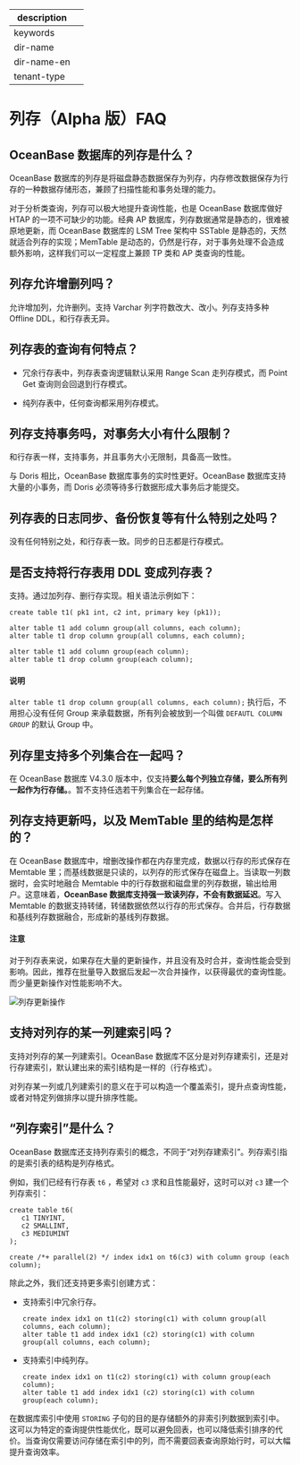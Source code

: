 |description||
|---|---|
|keywords||
|dir-name||
|dir-name-en||
|tenant-type||

# 列存（Alpha 版）FAQ

## OceanBase 数据库的列存是什么？

OceanBase 数据库的列存是将磁盘静态数据保存为列存，内存修改数据保存为行存的一种数据存储形态，兼顾了扫描性能和事务处理的能力。

对于分析类查询，列存可以极大地提升查询性能，也是 OceanBase 数据库做好 HTAP 的一项不可缺少的功能。经典 AP 数据库，列存数据通常是静态的，很难被原地更新，而 OceanBase 数据库的 LSM Tree 架构中 SSTable 是静态的，天然就适合列存的实现；MemTable 是动态的，仍然是行存，对于事务处理不会造成额外影响，这样我们可以一定程度上兼顾 TP 类和 AP 类查询的性能。

## 列存允许增删列吗？

允许增加列，允许删列。支持 Varchar 列字符数改大、改小。列存支持多种 Offline DDL，和行存表无异。

## 列存表的查询有何特点？

* 冗余行存表中，列存表查询逻辑默认采用 Range Scan 走列存模式，而 Point Get 查询则会回退到行存模式。

* 纯列存表中，任何查询都采用列存模式。

## 列存支持事务吗，对事务大小有什么限制？

和行存表一样，支持事务，并且事务大小无限制，具备高一致性。

与 Doris 相比，OceanBase 数据库事务的实时性更好。OceanBase 数据库支持大量的小事务，而 Doris 必须等待多行数据形成大事务后才能提交。

## 列存表的日志同步、备份恢复等有什么特别之处吗？

没有任何特别之处，和行存表一致。同步的日志都是行存模式。

## 是否支持将行存表用 DDL 变成列存表？

支持。通过加列存、删行存实现。相关语法示例如下：

```shell
create table t1( pk1 int, c2 int, primary key (pk1));

alter table t1 add column group(all columns, each column);
alter table t1 drop column group(all columns, each column);

alter table t1 add column group(each column);
alter table t1 drop column group(each column);
```

<main id="notice" type='explain'>
  <h4>说明</h4>
  <p><code>alter table t1 drop column group(all columns, each column);</code> 执行后，不用担心没有任何 Group 来承载数据，所有列会被放到一个叫做 <code>DEFAUTL COLUMN GROUP</code> 的默认 Group 中。</p>
</main>


## 列存里支持多个列集合在一起吗？

在 OceanBase 数据库 V4.3.0 版本中，仅支持**要么每个列独立存储，要么所有列一起作为行存储。**。暂不支持任选若干列集合在一起存储。

## 列存支持更新吗，以及 MemTable 里的结构是怎样的？

在 OceanBase 数据库中，增删改操作都在内存里完成，数据以行存的形式保存在 Memtable 里；而基线数据是只读的，以列存的形式保存在磁盘上。当读取一列数据时，会实时地融合 Memtable 中的行存数据和磁盘里的列存数据，输出给用户。这意味着，**OceanBase 数据库支持强一致读列存，不会有数据延迟**。写入 Memtable 的数据支持转储，转储数据依然以行存的形式保存。合并后，行存数据和基线列存数据融合，形成新的基线列存数据。

<main id="notice" type='notice'>
  <h4>注意</h4>
  <p>对于列存表来说，如果存在大量的更新操作，并且没有及时合并，查询性能会受到影响。因此，推荐在批量导入数据后发起一次合并操作，以获得最优的查询性能。而少量更新操作对性能影响不大。</p>
</main>

![列存更新操作]()

## 支持对列存的某一列建索引吗？

支持对列存的某一列建索引。OceanBase 数据库不区分是对列存建索引，还是对行存建索引，默认建出来的索引结构是一样的（行存格式）。

对列存某一列或几列建索引的意义在于可以构造一个覆盖索引，提升点查询性能，或者对特定列做排序以提升排序性能。

## “列存索引”是什么？

OceanBase 数据库还支持列存索引的概念，不同于“对列存建索引”。列存索引指的是索引表的结构是列存格式。

例如，我们已经有行存表 `t6` ，希望对 `c3` 求和且性能最好，这时可以对 `c3` 建一个列存索引：

```shell
create table t6(
   c1 TINYINT,
   c2 SMALLINT,
   c3 MEDIUMINT
);

create /*+ parallel(2) */ index idx1 on t6(c3) with column group (each column);

```

除此之外，我们还支持更多索引创建方式：

* 支持索引中冗余行存。

  ```shell
  create index idx1 on t1(c2) storing(c1) with column group(all columns, each column);
  alter table t1 add index idx1 (c2) storing(c1) with column group(all columns, each column);
  ```

* 支持索引中纯列存。

  ```
  create index idx1 on t1(c2) storing(c1) with column group(each column);
  alter table t1 add index idx1 (c2) storing(c1) with column group(each column);
  ```

在数据库索引中使用 `STORING` 子句的目的是存储额外的非索引列数据到索引中。这可以为特定的查询提供性能优化，既可以避免回表，也可以降低索引排序的代价。当查询仅需要访问存储在索引中的列，而不需要回表查询原始行时，可以大幅提升查询效率。

